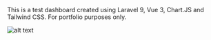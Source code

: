 This is a test dashboard created using Laravel 9, Vue 3, Chart.JS and Tailwind CSS. For portfolio purposes only.

![alt text](https://ibb.co/dp783PY)
